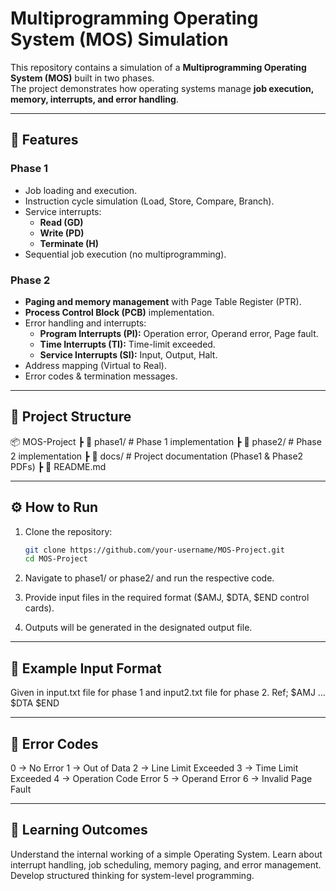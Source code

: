 # Multiprogramming Operating System (MOS) Simulation

This repository contains a simulation of a **Multiprogramming Operating System (MOS)** built in two phases.  
The project demonstrates how operating systems manage **job execution, memory, interrupts, and error handling**.

---

## 🚀 Features

### Phase 1
- Job loading and execution.
- Instruction cycle simulation (Load, Store, Compare, Branch).
- Service interrupts:
  - **Read (GD)**
  - **Write (PD)**
  - **Terminate (H)**
- Sequential job execution (no multiprogramming).

### Phase 2
- **Paging and memory management** with Page Table Register (PTR).
- **Process Control Block (PCB)** implementation.
- Error handling and interrupts:
  - **Program Interrupts (PI):** Operation error, Operand error, Page fault.
  - **Time Interrupts (TI):** Time-limit exceeded.
  - **Service Interrupts (SI):** Input, Output, Halt.
- Address mapping (Virtual to Real).
- Error codes & termination messages.

---

## 📂 Project Structure

📦 MOS-Project
┣ 📜 phase1/ # Phase 1 implementation
┣ 📜 phase2/ # Phase 2 implementation
┣ 📜 docs/ # Project documentation (Phase1 & Phase2 PDFs)
┣ 📜 README.md

---

## ⚙️ How to Run

1. Clone the repository:
   ```bash
   git clone https://github.com/your-username/MOS-Project.git
   cd MOS-Project
2. Navigate to phase1/ or phase2/ and run the respective code.

3. Provide input files in the required format ($AMJ, $DTA, $END control cards).

4. Outputs will be generated in the designated output file.

---

## 🧾 Example Input Format

Given in input.txt file for phase 1 and input2.txt file for phase 2.
Ref; 
  $AMJ ...
  <Program Cards>
  $DTA
  <Data Cards>
  $END

---

## 📜 Error Codes

0 → No Error
1 → Out of Data
2 → Line Limit Exceeded
3 → Time Limit Exceeded
4 → Operation Code Error
5 → Operand Error
6 → Invalid Page Fault

---

## 🎯 Learning Outcomes

Understand the internal working of a simple Operating System.
Learn about interrupt handling, job scheduling, memory paging, and error management.
Develop structured thinking for system-level programming.

